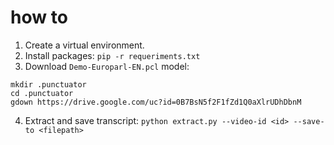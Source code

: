 # how to

1. Create a virtual environment.
2. Install packages: `pip -r requeriments.txt`
3. Download `Demo-Europarl-EN.pcl` model:
```
mkdir .punctuator
cd .punctuator
gdown https://drive.google.com/uc?id=0B7BsN5f2F1fZd1Q0aXlrUDhDbnM
```
4. Extract and save transcript: `python extract.py --video-id <id> --save-to <filepath>`
